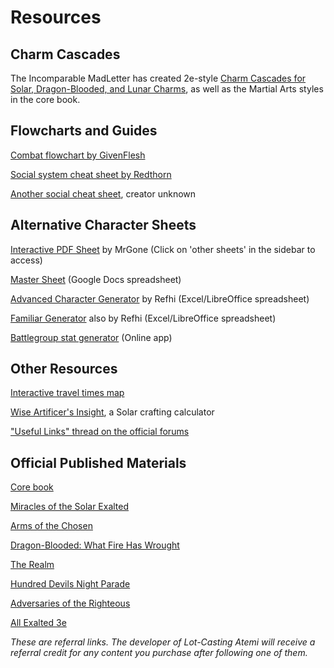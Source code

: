 # Resources

## Charm Cascades

The Incomparable MadLetter has created 2e-style [Charm Cascades for Solar, Dragon-Blooded, and Lunar Charms](https://www.reddit.com/r/exalted/comments/b0e9t5/madletters_charm_cascades_lunar_solar/), as well as the Martial Arts styles in the core book.

## Flowcharts and Guides

[Combat flowchart by GivenFlesh](http://forum.theonyxpath.com/forum/main-category/exalted/766048-ex3-i-made-a-1-page-combat-flowchart)

[Social system cheat sheet by Redthorn](http://forum.theonyxpath.com/forum/main-category/exalted/1180122-ex3-social-system-cheat-sheet-and-flowchart)

[Another social cheat sheet](https://i.imgur.com/AgSGjX2.png), creator unknown

## Alternative Character Sheets

[Interactive PDF Sheet](https://mrgone.rocksolidshells.com/index.html) by MrGone (Click on 'other sheets' in the sidebar to access)

[Master Sheet](https://docs.google.com/spreadsheets/d/1pfjmZKzcUqAX9mB58IAEUIFkZr8rq4CvdRRM4kzwwgU/edit?usp=sharing) (Google Docs spreadsheet)

[Advanced Character Generator](http://forum.theonyxpath.com/forum/main-category/exalted/1087290-advanced-character-generator) by Refhi (Excel/LibreOffice spreadsheet)

[Familiar Generator](http://forum.theonyxpath.com/forum/main-category/exalted/1141199-exalted-3-familiar-generator) also by Refhi (Excel/LibreOffice spreadsheet)

[Battlegroup stat generator](https://colin-fredericks.github.io/ex3-battle-groups/) (Online app)

## Other Resources

[Interactive travel times map](http://armrha.org/exaltedmap/)

[Wise Artificer's Insight](http://wiseartificersinsight.com/), a Solar crafting calculator

["Useful Links" thread on the official forums](http://forum.theonyxpath.com/forum/main-category/exalted/65025-exalted-3rd-edition-useful-links-and-topics)

## Official Published Materials

[Core book](https://www.drivethrurpg.com/product/162759/Exalted-3rd-Edition?src=hottest_filtered&affiliate_id=286472)

[Miracles of the Solar Exalted](https://www.drivethrurpg.com/product/184596/Miracles-of-the-Solar-Exalted?affiliate_id=286472)

[Arms of the Chosen](https://www.drivethrurpg.com/product/226224/Arms-of-the-Chosen?affiliate_id=286472)

[Dragon-Blooded: What Fire Has Wrought](https://www.drivethrurpg.com/product/261732/DragonBlooded-What-Fire-Has-Wrought?affiliate_id=286472)

[The Realm](https://www.drivethrurpg.com/product/276067/The-Realm?affiliate_id=286472)

[Hundred Devils Night Parade](https://www.drivethrurpg.com/browse.php?keywords=Night+Parade&cPath=8329_24225&sort=6a&x=0&y=0&author=&artist=&pfrom=&pto=&affiliate_id=286472)

[Adversaries of the Righteous](https://www.drivethrurpg.com/browse.php?keywords=Adversaries&cPath=8329_24225&sort=6a&x=0&y=0&author=&artist=&pfrom=&pto=&affiliate_id=286472)

[All Exalted 3e](https://www.drivethrurpg.com/browse/pub/4261/Onyx-Path-Publishing/subcategory/8329_24225/Exalted-3rd-Edition?test_epoch=0&page=1&sort=6a&affiliate_id=286472)

_These are referral links. The developer of Lot-Casting Atemi will receive a referral credit for any content you purchase after following one of them._
